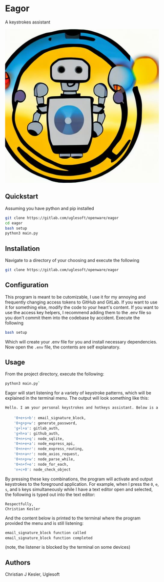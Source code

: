# Eagor

A keystrokes assistant

![Eagor Icon](https://raw.githubusercontent.com/Uglesoft/eagor/main/ICON.jpg)

## Quickstart

Assuming you have python and pip installed

```bash
git clone https://gitlab.com/uglesoft/openware/eagor
cd eagor
bash setup
python3 main.py
```

## Installation

Navigate to a directory of your choosing and execute the following

```bash
git clone https://gitlab.com/uglesoft/openware/eagor
```

## Configuration

This program is meant to be cutomizable, I use it for my annoying and frequently changing access tokens to GitHub and GitLab. If you want to use it for something else, modify the code to your heart's content. If you want to use the access key helpers, I recommend adding them to the .env file so you don't commit them into the codebase by accident. Execute the following

```bash
bash setup
```

Which will create your .env file for you and install necessary dependencies. Now open the `.env` file, the contents are self explanatory.

## Usage

From the project directory, execute the following:

```bash
python3 main.py`
```

Eagor will start listening for a variety of keystroke patterns, which will be explained in the terminal menu. The output will look something like this:

```bash
Hello. I am your personal keystrokes and hotkeys assistant. Below is a list of commands I currently support.

	'0+e+s+b': email_signature_block,
	'0+g+p+w': generate_password,
	'g+l+a': gitlab_auth,
	'g+h+a': github_auth,
	'0+n+s+q': node_sqlite,
	'0+n+e+a': node_express_api,
	'0+n+e+r': node_express_routing,
	'0+n+a+r': node_axios_request,
	'0+n+p+w': node_parse_while,
	'0+n+f+e': node_for_each,
	'n+c+0': node_check_object
```

By pressing these key combinations, the program will activate and output keystrokes to the foreground application. For example, when I press the `0`, `e`, `s`, and `b` keys simultaneously while I have a text editor open and selected, the following is typed out into the text editor:

```
Respectfully,
Christian Kesler
```

And the content below is printed to the terminal where the program provided the menu and is still listening:

```bash
email_signature_block function called
email_signature_block function completed
```

(note, the listener is blocked by the terminal on some devices)

## Authors

Christian J Kesler, Uglesoft